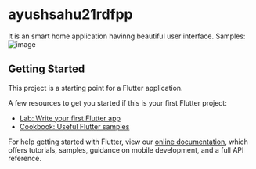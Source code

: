 # ayushsahu21rdfpp
It is an smart home application havinng beautiful user interface.
Samples:
![image](https://user-images.githubusercontent.com/54814827/138581196-ae6e567f-3216-4dbc-b021-610b3a8a4a43.png)


## Getting Started

This project is a starting point for a Flutter application.

A few resources to get you started if this is your first Flutter project:

- [Lab: Write your first Flutter app](https://flutter.dev/docs/get-started/codelab)
- [Cookbook: Useful Flutter samples](https://flutter.dev/docs/cookbook)

For help getting started with Flutter, view our
[online documentation](https://flutter.dev/docs), which offers tutorials,
samples, guidance on mobile development, and a full API reference.
